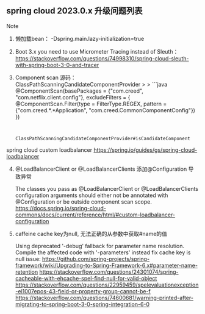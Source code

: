 ## spring cloud 2023.0.x 升级问题列表

> [!NOTE]
>
> 1. 懒加载bean： -Dspring.main.lazy-initialization=true
>
> 2. Boot 3.x you need to use Micrometer Tracing instead of Sleuth： https://stackoverflow.com/questions/74998310/spring-cloud-sleuth-with-spring-boot-3-0-and-tracer
>
> 3. Component scan 源码： ClassPathScanningCandidateComponentProvider
     >
     >    ```java
>    @ComponentScan(basePackages = {"com.creed", "com.netflix.client.config"},
>            excludeFilters = {
>                    @ComponentScan.Filter(type = FilterType.REGEX, pattern = {"com.creed.*.*Application", "com.creed.CommonComponentConfig"})
>            })
>    ```
>
>
>    ClassPathScanningCandidateComponentProvider#isCandidateComponent
>
> spring cloud custom loadbalancer
> https://spring.io/guides/gs/spring-cloud-loadbalancer
> 
> 4. @LoadBalancerClient or @LoadBalancerClients 添加@Configuration 导致异常
>   
>
>       The classes you pass as @LoadBalancerClient or @LoadBalancerClients configuration arguments should either not be annotated with @Configuration or be outside component scan scope.
>       https://docs.spring.io/spring-cloud-commons/docs/current/reference/html/#custom-loadbalancer-configuration
> 
> 5. caffeine cache key为null, 无法正确的从参数中获取#name的值 
> 
>
>       Using deprecated '-debug' fallback for parameter name resolution. Compile the affected code with '-parameters' instead
>      fix cache key is null issue: https://github.com/spring-projects/spring-framework/wiki/Upgrading-to-Spring-Framework-6.x#parameter-name-retention
>      https://stackoverflow.com/questions/24301074/spring-cacheable-with-ehcache-spel-find-null-for-valid-object
>      https://stackoverflow.com/questions/22959459/spelevaluationexception-el1007epos-43-field-or-property-group-cannot-be-f
>      https://stackoverflow.com/questions/74600681/warning-printed-after-migrating-to-spring-boot-3-0-spring-integration-6-0
> 



